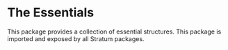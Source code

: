 
# The Essentials

This package provides a collection of essential structures. This package is imported and exposed by all Stratum packages. 
